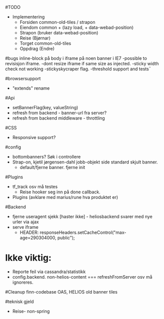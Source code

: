 #TODO
- Implementering
  - Forsiden  common-old-tiles / strapon
  - Eiendom   common + (lazy load, + data-webad-position)
  - Strapon   (bruker data-webad-position)
  - Reise     (Bjørnar)
  - Torget    common-old-tiles
  - Oppdrag   (Endre)

#bugs
inline-block på body i iframe på noen banner i IE7
-possible to revisisjon iframe.
-dont resize iframe if same size as injected.
-sticky width check not working
  -stickyskycraper flag.
-threshold support and tests¯

#browsersupport
  - "extends" rename

#Api
- setBannerFlag(key, valueString)
- refresh from backend - banner-url fra server? 
- refresh from backend middleware - throttling

#CSS
- Responsive support?

#config
- bottombanners? Søk i controllere
- Strap-on, kjetil jørgensen-dahl jobb-objekt side standard skjult banner.
    - default/fjerne banner. fjerne init


#Plugins
- tf_track osv må testes 
  - Reise hooker seg inn på done callback.
- Plugins (avklare med marius/rune hva produktet er)

#Backend
  - fjerne useragent sjekk
  [haster ikke] - heliosbackend svarer med nye urler via ajax
  - serve iframe 
    - HEADER: responseHeaders.setCacheControl("max-age=290304000, public");
  
# Ikke viktig:
- Reporte feil via cassandra/statistikk
- config.backend. 
  non-helios-content === refreshFromServer osv må ignoreres.

#Cleanup finn-codebase
  OAS, HELIOS
  old banner tiles

#teknisk gjeld
  - Reise- non-spring